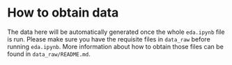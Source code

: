 # How to obtain data

The data here will be automatically generated once the whole `eda.ipynb` file is run. Please make sure you have the requisite files in `data_raw` before running `eda.ipynb`. More information about how to obtain those files can be found in `data_raw/README.md`.